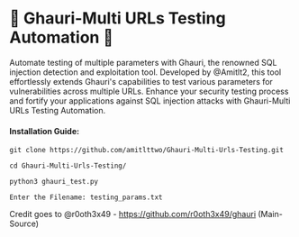 # 🚀 Ghauri-Multi URLs Testing Automation 🚀
Automate testing of multiple parameters with Ghauri, the renowned SQL injection detection and exploitation tool. Developed by @Amitlt2, this tool effortlessly extends Ghauri's capabilities to test various parameters for vulnerabilities across multiple URLs. Enhance your security testing process and fortify your applications against SQL injection attacks with Ghauri-Multi URLs Testing Automation.

#### Installation Guide:
```
git clone https://github.com/amitlttwo/Ghauri-Multi-Urls-Testing.git
```
```
cd Ghauri-Multi-Urls-Testing/
```
```
python3 ghauri_test.py 
```
```
Enter the Filename: testing_params.txt
```


Credit goes to
@r0oth3x49 - https://github.com/r0oth3x49/ghauri (Main-Source)
